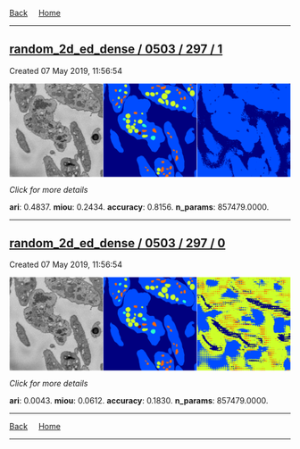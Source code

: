 
[Back](..)&nbsp;&nbsp;&nbsp;&nbsp;&nbsp;[Home](https://leapmanlab.github.io/snapshots)

---

<div class="summary"><a href="1"><h2>random_2d_ed_dense / 0503 / 297 / 1</h2></a><p>Created 07 May 2019, 11:56:54
</p><a href="1"><img src="1/media/summary.png" align="center"></a><p>
<i>Click for more details</i>
</p></div>

**ari**: 0.4837. **miou**: 0.2434. **accuracy**: 0.8156. **n_params**: 857479.0000. 

---

<div class="summary"><a href="0"><h2>random_2d_ed_dense / 0503 / 297 / 0</h2></a><p>Created 07 May 2019, 11:56:54
</p><a href="0"><img src="0/media/summary.png" align="center"></a><p>
<i>Click for more details</i>
</p></div>

**ari**: 0.0043. **miou**: 0.0612. **accuracy**: 0.1830. **n_params**: 857479.0000. 

---

[Back](..)&nbsp;&nbsp;&nbsp;&nbsp;&nbsp;[Home](https://leapmanlab.github.io/snapshots)

---